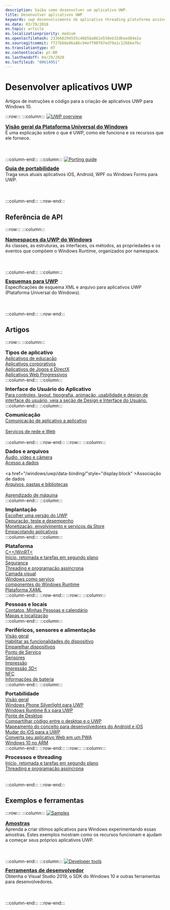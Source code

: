 ```yaml
---
description: Saiba como desenvolver um aplicativo UWP.
title: Desenvolver aplicativos UWP
keywords: uwp desenvolvimento de aplicativo threading plataforma assíncrona visão geral portal desenvolver desenvolvedores
ms.date: 03/29/2018
ms.topic: article
ms.localizationpriority: medium
ms.openlocfilehash: 233666294555c46b5ba8b1e558eb32d6aed84e2a
ms.sourcegitcommit: f727b68e86a86c94eff00f67ed79a1c12666e7bc
ms.translationtype: HT
ms.contentlocale: pt-BR
ms.lasthandoff: 04/29/2020
ms.locfileid: "80614951"
---
```

# <a name="develop-uwp-apps"></a>Desenvolver aplicativos UWP

Artigos de instruções e código para a criação de aplicativos UWP para Windows 10.

:::row:::
    :::column:::
        <a href="/windows/uwp/get-started/universal-application-platform-guide">
            <img src="https://docs.microsoft.com//media/hubs/windows/win_developer-uwp.svg" alt="UWP overview" />
        </a><br/>
        <h3 style="margin-top: 10px; margin-bottom: 0px"><a href="/windows/uwp/get-started/universal-application-platform-guide">Visão geral da Plataforma Universal do Windows</a></h3>
        <p style="margin-top: 0px; margin-bottom: 50px">É uma explicação sobre o que é UWP, como ele funciona e os recursos que ele fornece.</p>
    :::column-end:::
    :::column:::
        <a href="/windows/uwp/porting/index">
            <img src="https://docs.microsoft.com/media/illustrations/teams-fast-track.svg" alt="Porting guide" />
        </a><br/>
        <h3 style="margin-top: 10px; margin-bottom: 0px"><a href="/windows/uwp/porting/index">Guia de portabilidade</a></h3>
        <p style="margin-top: 0px; margin-bottom: 50px">Traga seus atuais aplicativos iOS, Android, WPF ou Windows Forms para UWP.</p>
    :::column-end:::
:::row-end:::

<!-- <ul class="panelContent cardsH" style="margin-left: 1px">
    <li>
        <a href="/windows/uwp/get-started/universal-application-platform-guide" style="display:block">
        <div class="cardSize">
            <div class="cardPadding">
                <div class="card">
                    <div class="cardImageOuter">
                        <div class="cardImage" style="background-color: #f2f2f2">                 
                            <img src="https://docs.microsoft.com//media/hubs/windows/win_developer-uwp.svg" alt=" "/>
                        </div>
                    </div>
                    <div class="cardText">
                        <h3>Overview of the Universal Windows Platform</h3>
                        <p>An explanation of what UWP is, how it works, and the features it provides.</p>
                    </div>
                </div>
            </div>
        </div>
        </a>
    </li>
    <li>
        <a href="/windows/uwp/porting/index" style="display:block">
        <div class="cardSize">
            <div class="cardPadding">
                <div class="card">
                    <div class="cardImageOuter">
                        <div class="cardImage" style="background-color: #f2f2f2">                
                            <img src="https://docs.microsoft.com/media/illustrations/teams-fast-track.svg" alt=" " />
                        </div>
                    </div>                
                    <div class="cardText">
                        <h3>Porting guide</h3>
                        <p>Bring your existing Windows Forms, WPF, Android, or iOS app to UWP. </p>
                    </div>
                </div>
            </div>
        </div>
        </a>
    </li>                 
</ul> -->

## <a name="api-reference"></a>Referência de API

:::row:::
    :::column:::
        <h3 style="margin-top: 10px; margin-bottom: 0px"><a href="/uwp/api">Namespaces da UWP do Windows</a></h3>
        <p style="margin-top: 0px; margin-bottom: 50px">As classes, as estruturas, as interfaces, os métodos, as propriedades e os eventos que compõem o Windows Runtime, organizados por namespace.</p>
    :::column-end:::
    :::column:::
        <h3 style="margin-top: 10px; margin-bottom: 0px"><a href="/uwp/schemas/">Esquemas para UWP</a></h3>
        <p style="margin-top: 0px; margin-bottom: 50px">Especificações de esquema XML e arquivo para aplicativos UWP (Plataforma Universal do Windows).</p>
    :::column-end:::
:::row-end:::

<!-- <ul class="panelContent cardsH" style="margin-left: 1px">
    <li>
        <a href="/uwp/api" style="display:block">
        <div class="cardSize">
            <div class="cardPadding">
                <div class="card">
                    <div class="cardText">
                        <h3>Windows UWP namespaces</h3>
                        <p>The classes, structures, interfaces, methods, properties, and events that make up the Windows Runtime, organized by namespace.</p>
                    </div>
                </div>
            </div>
        </div>
        </a>
    </li>
    <li>
        <a href="/uwp/schemas/" style="display:block">
        <div class="cardSize">
            <div class="cardPadding">
                <div class="card">
                    <div class="cardText">
                        <h3>Schemas for UWP</h3>
                        <p>File and XML schema specifications for Universal Windows Platform (UWP) apps. </p>
                    </div>
                </div>
            </div>
        </div>
        </a>
    </li>                 
</ul> -->

## <a name="articles"></a>Artigos

:::row:::
    :::column:::
        <h3 style="margin-top: 10px; margin-bottom: 0px">Tipos de aplicativo</h3>
        <a href="/windows/uwp/apps-for-education/">Aplicativos de educação</a><br/>
        <a href="/windows/uwp/enterprise/">Aplicativos corporativos</a><br/>
        <a href="/windows/uwp/gaming/">Aplicativos de Jogos e DirectX</a><br/>
        <a href="/microsoft-edge/progressive-web-apps">Aplicativos Web Progressivos</a><br/>
    :::column-end:::
    :::column:::
        <h3 style="margin-top: 10px; margin-bottom: 0px">Interface do Usuário do Aplicativo</h3>
        <a href="https://developer.microsoft.com/windows/apps/design">Para controles, layout, tipografia, animação, usabilidade e design de interface do usuário, veja a seção de Design e Interface do Usuário.</a><br/>
    :::column-end:::
    :::column:::
        <h3 style="margin-top: 10px; margin-bottom: 0px">Comunicação</h3>
        <a style="display:block" href="/windows/uwp/app-to-app/">Comunicação de aplicativo a aplicativo</a><br/>
        <a style="display:block" href="/windows/uwp/networking/">Serviços de rede e Web</a><br/>
    :::column-end:::
:::row-end:::
:::row:::
    :::column:::
        <h3 style="margin-top: 10px; margin-bottom: 0px">Dados e arquivos</h3>
        <a href="/windows/uwp/audio-video-camera/">Áudio, vídeo e câmera</a><br/>
        <a href="/windows/uwp/data-access/" style="display:block" >Acesso a dados</a><br/>
        <a href="/windows/uwp/data-binding/"style="display:block" >Associação de dados</a><br/>
        <a href="/windows/uwp/files/" style="display:block" >Arquivos, pastas e bibliotecas</a><br/>
        <a href="/windows/uwp/machine-learning/">Aprendizado de máquina</a><br/>
    :::column-end:::
    :::column:::
        <h3 style="margin-top: 10px; margin-bottom: 0px">Implantação</h3>
        <a href="/windows/uwp/updates-and-versions/choose-a-uwp-version">Escolher uma versão do UWP</a><br/>
        <a href="/windows/uwp/debug-test-perf/">Depuração, teste e desempenho</a><br/>
        <a href="/windows/uwp/monetize/">Monetização, envolvimento e serviços da Store</a><br/>
        <a href="/windows/uwp/packaging/">Empacotando aplicativos</a><br/>
    :::column-end:::
    :::column:::
        <h3 style="margin-top: 10px; margin-bottom: 0px">Plataforma</h3>
        <a href="/windows/uwp/cpp-and-winrt-apis/">C++/WinRT<</a><br/>
        <a href="/windows/uwp/launch-resume/">Início, retomada e tarefas em segundo plano</a><br/>
        <a href="/windows/uwp/security/">Segurança</a><br/>
        <a href="/windows/uwp/threading-async/">Threading e programação assíncrona</a><br/>
        <a href="/windows/uwp/composition/visual-layer">Camada visual</a><br/>
        <a href="/windows/uwp/updates-and-versions/application-development-for-windows-as-a-service">Windows como serviço</a><br/>
        <a href="/windows/uwp/winrt-components/">componentes do Windows Runtime</a><br/>
        <a href="/windows/uwp/xaml-platform/">Plataforma XAML</a><br/>
    :::column-end:::
:::row-end:::
:::row:::
    :::column:::
        <h3 style="margin-top: 10px; margin-bottom: 0px">Pessoas e locais</h3>
        <a href="/windows/uwp/contacts-and-calendar/">Contatos, Minhas Pessoas e calendário</a><br/>
        <a href="/windows/uwp/maps-and-location/">Mapas e localização</a><br/>
    :::column-end:::
    :::column:::
        <h3 style="margin-top: 10px; margin-bottom: 0px">Periféricos, sensores e alimentação</h3>
        <a href="/windows/uwp/contacts-and-calendar/">Visão geral</a><br/>
        <a href="/windows/uwp/devices-sensors/enable-device-capabilities">Habilitar as funcionalidades do dispositivo</a><br/>
        <a href="/windows/uwp/devices-sensors/pair-devices">Emparelhar dispositivos</a><br/>
        <a href="/windows/uwp/devices-sensors/point-of-service">Ponto de Serviço</a><br/>
        <a href="/windows/uwp/devices-sensors/sensors">Sensores</a><br/>
        <a href="/windows/uwp/devices-sensors/printing-and-scanning">Impressão</a><br/>
        <a href="/windows/uwp/devices-sensors/3d-printing">Impressão 3D<</a><br/>
        <a href="/windows/uwp/devices-sensors/nfc">NFC</a><br/>
        <a href="/windows/uwp/devices-sensors/get-battery-info">Informações de bateria</a><br/>
    :::column-end:::
    :::column:::
        <h3 style="margin-top: 10px; margin-bottom: 0px">Portabilidade</h3>
        <a href="/windows/uwp/porting/">Visão geral</a><br/>
        <a href="/windows/uwp/porting/wpsl-to-uwp-root">Windows Phone Silverlight para UWP</a><br/>
        <a href="/windows/uwp/porting/w8x-to-uwp-root">Windows Runtime 8.x para UWP</a><br/>
        <a href="/windows/uwp/porting/desktop-to-uwp-root">Ponte de Desktop</a><br/>
        <a href="/windows/uwp/porting/desktop-to-uwp-migrate">Compartilhar código entre o desktop e o UWP</a><br/>
        <a href="/windows/uwp/porting/android-ios-uwp-map">Mapeamento do conceito para desenvolvedores do Android e iOS</a><br/>
        <a href="/windows/uwp/porting/ios-to-uwp-root">Mudar do iOS para a UWP</a><br/>
        <a href="/microsoft-edge/progressive-web-apps">Converta seu aplicativo Web em um PWA</a><br/>
        <a href="/windows/uwp/porting/apps-on-arm">Windows 10 no ARM</a><br/>
    :::column-end:::
:::row-end:::
:::row:::
    :::column:::
        <h3 style="margin-top: 10px; margin-bottom: 0px">Processos e threading</h3>
        <a href="/windows/uwp/launch-resume/">Início, retomada e tarefas em segundo plano</a><br/>
        <a href="/windows/uwp/threading-async/">Threading e programação assíncrona</a><br/><br/><br/>
    :::column-end:::
:::row-end:::


 ## <a name="samples-and-tools"></a>Exemplos e ferramentas

 :::row:::
    :::column:::
        <a href="https://developer.microsoft.com/windows/samples">
            <img src="https://docs.microsoft.com/media/illustrations/sql-database-develop.svg" alt="Samples" />
        </a><br/>
        <h3 style="margin-top: 10px; margin-bottom: 0px"><a href="https://developer.microsoft.com/windows/samples">Amostras</a></h3>
        <p style="margin-top: 0px; margin-bottom: 50px">Aprenda a criar ótimos aplicativos para Windows experimentando essas amostras. Estes exemplos mostram como os recursos funcionam e ajudam a começar seus próprios aplicativos UWP.</p>
    :::column-end:::
    :::column:::
        <a href="https://developer.microsoft.com/windows/downloads">
            <img src="https://docs.microsoft.com/media/illustrations/sql-get-started-download.svg" alt="Developer tools" />
        </a><br/>
        <h3 style="margin-top: 10px; margin-bottom: 0px"><a href="https://developer.microsoft.com/windows/downloads">Ferramentas de desenvolvedor</a></h3>
        <p style="margin-top: 0px; margin-bottom: 50px">Obtenha o Visual Studio 2019, o SDK do Windows 10 e outras ferramentas para desenvolvedores.</p>
    :::column-end:::
:::row-end:::
